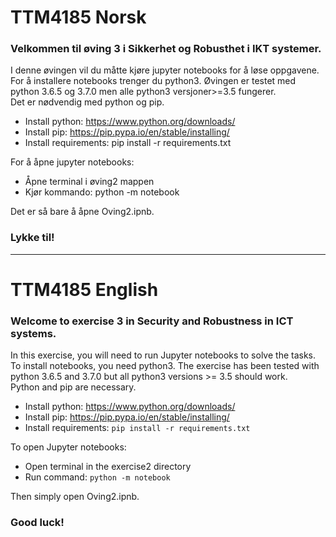 # TTM4185 Norsk
### Velkommen til øving 3 i Sikkerhet og Robusthet i IKT systemer.

I denne øvingen vil du måtte kjøre jupyter notebooks for å løse oppgavene.
For å installere notebooks trenger du python3.
Øvingen er testet med python 3.6.5 og 3.7.0 men alle python3 versjoner>=3.5 fungerer.\
Det er nødvendig med python og pip.
 * Install python: https://www.python.org/downloads/
 * Install pip: https://pip.pypa.io/en/stable/installing/
 * Install requirements: pip install -r requirements.txt

For å åpne jupyter notebooks:
 * Åpne terminal i øving2 mappen
 * Kjør kommando: python -m notebook

Det er så bare å åpne Oving2.ipnb. 

### Lykke til!


----------------------------------
# TTM4185 English
### Welcome to exercise 3 in Security and Robustness in ICT systems.

In this exercise, you will need to run Jupyter notebooks to solve the tasks.
To install notebooks, you need python3.
The exercise has been tested with python 3.6.5 and 3.7.0 but all python3 versions >= 3.5 should work.\
Python and pip are necessary.
 * Install python: https://www.python.org/downloads/
 * Install pip: https://pip.pypa.io/en/stable/installing/
 * Install requirements: `pip install -r requirements.txt`

To open Jupyter notebooks:
 * Open terminal in the exercise2 directory
 * Run command: `python -m notebook`

Then simply open Oving2.ipnb.

### Good luck!